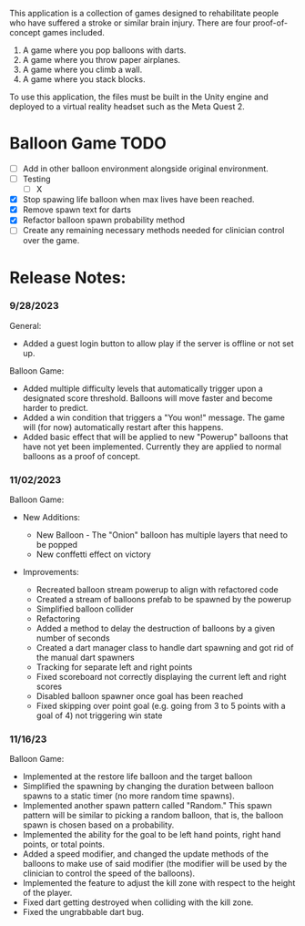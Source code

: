 This application is a collection of games designed to rehabilitate people who have suffered a stroke or similar brain injury.
There are four proof-of-concept games included.
1. A game where you pop balloons with darts.
2. A game where you throw paper airplanes.
3. A game where you climb a wall.
4. A game where you stack blocks.

To use this application, the files must be built in the Unity engine and deployed to a virtual reality headset such as the Meta Quest 2.

# Balloon Game TODO
- [ ] Add in other balloon environment alongside original environment.
- [ ] Testing
    - [ ] X
- [x] Stop spawing life balloon when max lives have been reached.
- [x] Remove spawn text for darts
- [x] Refactor balloon spawn probability method
- [ ] Create any remaining necessary methods needed for clinician control over the game.
# Release Notes:

### 9/28/2023

General:
* Added a guest login button to allow play if the server is offline or not set up.

Balloon Game:
  * Added multiple difficulty levels that automatically trigger upon a designated score threshold. Balloons will move faster and become harder to predict.
  * Added a win condition that triggers a "You won!" message. The game will (for now) automatically restart after this happens.
  * Added basic effect that will be applied to new "Powerup" balloons that have not yet been implemented. Currently they are applied to normal balloons as a proof of concept.




### 11/02/2023

Balloon Game:
  * New Additions:
      * New Balloon - The "Onion" balloon has multiple layers that need to be popped
      * New conffetti effect on victory

 
  * Improvements:
      * Recreated balloon stream powerup to align with refactored code
      * Created a stream of balloons prefab to be spawned by the powerup
      * Simplified balloon collider
      * Refactoring
      * Added a method to delay the destruction of balloons by a given number of seconds 
      * Created a dart manager class to handle dart spawning and got rid of the manual dart spawners
      * Tracking for separate left and right points
      * Fixed scoreboard not correctly displaying the current left and right scores
      * Disabled balloon spawner once goal has been reached
      * Fixed skipping over point goal (e.g. going from 3 to 5 points with a goal of 4) not triggering win state
   



### 11/16/23

Balloon Game:
* Implemented at the restore life balloon and the target balloon
* Simplified the spawning by changing the duration between balloon spawns to a static timer (no more random time spawns).
* Implemented another spawn pattern called "Random." This spawn pattern will be similar to picking a random balloon, that is, the balloon spawn is chosen based on a probability.
* Implemented the ability for the goal to be left hand points, right hand points, or total points.
* Added a speed modifier, and changed the update methods of the balloons to make use of said modifier (the modifier will be used by the clinician to control the speed of the balloons).
* Implemented the feature to adjust the kill zone with respect to the height of the player.
* Fixed dart getting destroyed when colliding with the kill zone.
*  Fixed the ungrabbable dart bug.

